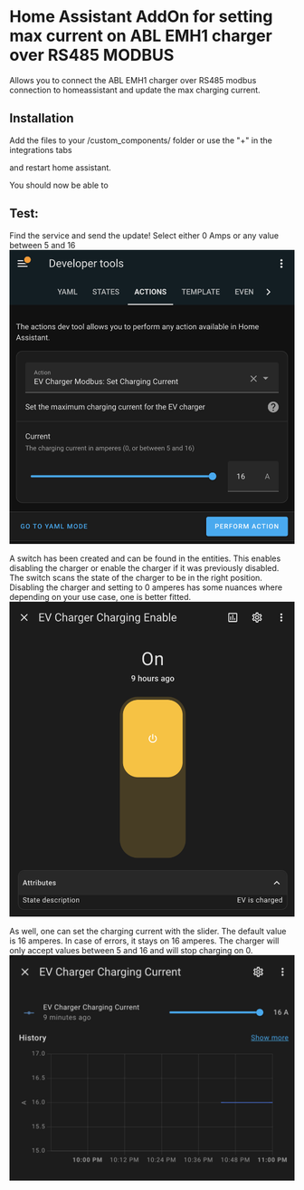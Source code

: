 # Home Assistant AddOn for setting max current on ABL EMH1 charger over RS485 MODBUS


Allows you to connect the ABL EMH1 charger over RS485 modbus connection to homeassistant and update the max charging current.


## Installation
Add the files to your /custom_components/ folder or use the "+" in the integrations tabs

and restart home assistant.


You should now be able to 

## Test:

Find the service and send the update!
Select either 0 Amps or any value between 5 and 16
![Set the current in actions](set_current.png)

A switch has been created and can be found in the entities. This enables disabling the charger or enable the charger if it was previously disabled.
The switch scans the state of the charger to be in the right position.
Disabling the charger and setting to 0 amperes has some nuances where depending on your use case, one is better fitted.
![Set the current in actions](switch.png)

As well, one can set the charging current with the slider. The default value is 16 amperes. In case of errors, it stays on 16 amperes.
The charger will only accept values between 5 and 16 and will stop charging on 0.
![Set the current in actions](slider.png)


